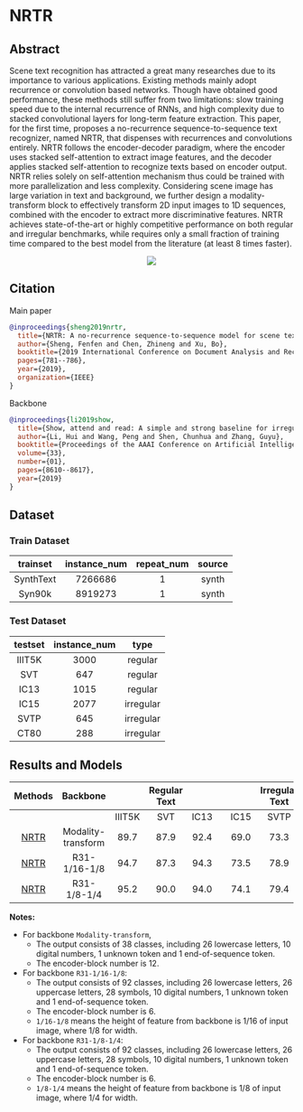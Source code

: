# NRTR

## Abstract

<!-- [ABSTRACT] -->
Scene text recognition has attracted a great many researches due to its importance to various applications. Existing methods mainly adopt recurrence or convolution based networks. Though have obtained good performance, these methods still suffer from two limitations: slow training speed due to the internal recurrence of RNNs, and high complexity due to stacked convolutional layers for long-term feature extraction. This paper, for the first time, proposes a no-recurrence sequence-to-sequence text recognizer, named NRTR, that dispenses with recurrences and convolutions entirely. NRTR follows the encoder-decoder paradigm, where the encoder uses stacked self-attention to extract image features, and the decoder applies stacked self-attention to recognize texts based on encoder output. NRTR relies solely on self-attention mechanism thus could be trained with more parallelization and less complexity. Considering scene image has large variation in text and background, we further design a modality-transform block to effectively transform 2D input images to 1D sequences, combined with the encoder to extract more discriminative features. NRTR achieves state-of-the-art or highly competitive performance on both regular and irregular benchmarks, while requires only a small fraction of training time compared to the best model from the literature (at least 8 times faster).

<!-- [IMAGE] -->
<div align=center>
<img src="https://user-images.githubusercontent.com/22607038/142797203-d9df6c35-868f-4848-8261-c286751fd342.png"/>
</div>

## Citation

Main paper

<!-- [ALGORITHM] -->

```bibtex
@inproceedings{sheng2019nrtr,
  title={NRTR: A no-recurrence sequence-to-sequence model for scene text recognition},
  author={Sheng, Fenfen and Chen, Zhineng and Xu, Bo},
  booktitle={2019 International Conference on Document Analysis and Recognition (ICDAR)},
  pages={781--786},
  year={2019},
  organization={IEEE}
}
```

Backbone

```bibtex
@inproceedings{li2019show,
  title={Show, attend and read: A simple and strong baseline for irregular text recognition},
  author={Li, Hui and Wang, Peng and Shen, Chunhua and Zhang, Guyu},
  booktitle={Proceedings of the AAAI Conference on Artificial Intelligence},
  volume={33},
  number={01},
  pages={8610--8617},
  year={2019}
}
```

## Dataset

### Train Dataset

| trainset  | instance_num | repeat_num | source |
| :-------: | :----------: | :--------: | :----: |
| SynthText |   7266686    |     1      | synth  |
|  Syn90k   |   8919273    |     1      | synth  |

### Test Dataset

| testset | instance_num |   type    |
| :-----: | :----------: | :-------: |
| IIIT5K  |     3000     |  regular  |
|   SVT   |     647      |  regular  |
|  IC13   |     1015     |  regular  |
|  IC15   |     2077     | irregular |
|  SVTP   |     645      | irregular |
|  CT80   |     288      | irregular |

## Results and Models

|                             Methods                             |   Backbone   |        | Regular Text |      |     |      | Irregular Text |      |                                                                                               download                                                                                                |
| :-------------------------------------------------------------: | :----------: | :----: | :----------: | :--: | :-: | :--: | :------------: | :--: | :---------------------------------------------------------------------------------------------------------------------------------------------------------------------------------------------------: |
|                                                                 |              | IIIT5K |     SVT      | IC13 |     | IC15 |      SVTP      | CT80 |
| [NRTR](/configs/textrecog/nrtr/nrtr_modality_transform_academic.py) | Modality-transform |  89.7  |     87.9     | 92.4 |     | 69.0 |      73.3      | 73.2 |      [model](https://download.openmmlab.com/mmocr/textrecog/nrtr/) \| [log](https://download.openmmlab.com/mmocr/textrecog/nrtr/)
| [NRTR](/configs/textrecog/nrtr/nrtr_r31_1by16_1by8_academic.py) | R31-1/16-1/8 |  94.7  |     87.3     | 94.3 |     | 73.5 |      78.9      | 85.1 |      [model](https://download.openmmlab.com/mmocr/textrecog/nrtr/) \| [log](https://download.openmmlab.com/mmocr/textrecog/nrtr/)      |
| [NRTR](/configs/textrecog/nrtr/nrtr_r31_1by8_1by4_academic.py)  | R31-1/8-1/4  |  95.2  |     90.0     | 94.0 |     | 74.1 |      79.4      | 88.2 | [model](https://download.openmmlab.com/mmocr/textrecog/nrtr/) \| [log](https://download.openmmlab.com/mmocr/textrecog/nrtr/) |

**Notes:**

- For backbone `Modality-transform`,
  - The output consists of 38 classes, including 26 lowercase letters, 10 digital numbers, 1 unknown token and 1 end-of-sequence token.
  - The encoder-block number is 12.
- For backbone `R31-1/16-1/8`:
  - The output consists of 92 classes, including 26 lowercase letters, 26 uppercase letters, 28 symbols, 10 digital numbers, 1 unknown token and 1 end-of-sequence token.
  - The encoder-block number is 6.
  - `1/16-1/8` means the height of feature from backbone is 1/16 of input image, where 1/8 for width.
- For backbone `R31-1/8-1/4`:
  - The output consists of 92 classes, including 26 lowercase letters, 26 uppercase letters, 28 symbols, 10 digital numbers, 1 unknown token and 1 end-of-sequence token.
  - The encoder-block number is 6.
  - `1/8-1/4` means the height of feature from backbone is 1/8 of input image, where 1/4 for width.
